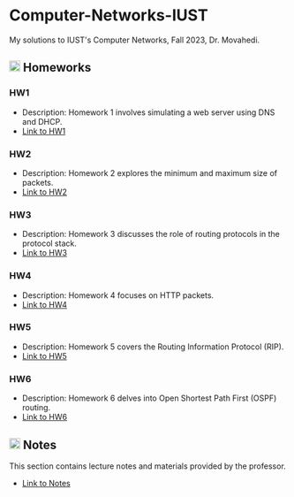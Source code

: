 # Computer-Networks-IUST
My solutions to IUST's Computer Networks, Fall 2023, Dr. Movahedi.

## <img width="20" height="20" src="https://img.icons8.com/ios/50/41b883/homework.png" alt="homework"/> Homeworks
### HW1
- Description: Homework 1 involves simulating a web server using DNS and DHCP.
- [Link to HW1](https://github.com/lelnazrezaeel/Computer-Networks-IUST/tree/main/Homeworks/HW1)

### HW2
- Description: Homework 2 explores the minimum and maximum size of packets.
- [Link to HW2](https://github.com/lelnazrezaeel/Computer-Networks-IUST/tree/main/Homeworks/HW2)

### HW3
- Description: Homework 3 discusses the role of routing protocols in the protocol stack.
- [Link to HW3](https://github.com/lelnazrezaeel/Computer-Networks-IUST/tree/main/Homeworks/HW3)

### HW4
- Description: Homework 4 focuses on HTTP packets.
- [Link to HW4](https://github.com/lelnazrezaeel/Computer-Networks-IUST/tree/main/Homeworks/HW4)

### HW5
- Description: Homework 5 covers the Routing Information Protocol (RIP).
- [Link to HW5](https://github.com/lelnazrezaeel/Computer-Networks-IUST/tree/main/Homeworks/HW5)

### HW6
- Description: Homework 6 delves into Open Shortest Path First (OSPF) routing.
- [Link to HW6](https://github.com/lelnazrezaeel/Computer-Networks-IUST/tree/main/Homeworks/HW6)

## <img width="20" height="20" src="https://img.icons8.com/external-smashingstocks-mixed-smashing-stocks/68/41b883/external-Notes-work-from-home-smashingstocks-mixed-smashing-stocks-2.png" alt="Notes"/> Notes
This section contains lecture notes and materials provided by the professor.
- [Link to Notes](https://github.com/lelnazrezaeel/Computer-Networks-IUST/tree/main/Notes)
